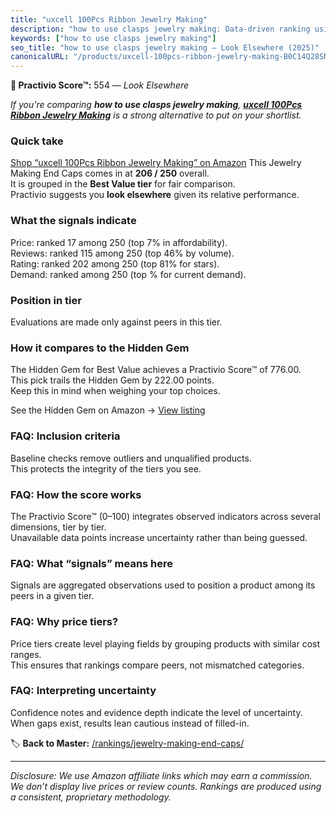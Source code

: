 ```yaml
---
title: "uxcell 100Pcs Ribbon Jewelry Making"
description: "how to use clasps jewelry making: Data-driven ranking using the Practivio Score™. Positioned by quality, value, demand, findability, momentum."
keywords: ["how to use clasps jewelry making"]
seo_title: "how to use clasps jewelry making — Look Elsewhere (2025)"
canonicalURL: "/products/uxcell-100pcs-ribbon-jewelry-making-B0C14Q28SN/"
---
```


**🚫 Practivio Score™:** 554 — _Look Elsewhere_


*If you're comparing **how to use clasps jewelry making**, **[uxcell 100Pcs Ribbon Jewelry Making](https://www.amazon.com/dp/B0C14Q28SN?tag=practivio-20)** is a strong alternative to put on your shortlist.*
### Quick take
[Shop “uxcell 100Pcs Ribbon Jewelry Making” on Amazon](https://www.amazon.com/dp/B0C14Q28SN?tag=practivio-20)
This Jewelry Making End Caps comes in at **206 / 250** overall.  
It is grouped in the **Best Value tier** for fair comparison.  
Practivio suggests you **look elsewhere** given its relative performance.

### What the signals indicate
Price: ranked 17 among 250 (top 7% in affordability).  
Reviews: ranked 115 among 250 (top 46% by volume).  
Rating: ranked 202 among 250 (top 81% for stars).  
Demand: ranked  among 250 (top % for current demand).

### Position in tier
Evaluations are made only against peers in this tier.

### How it compares to the Hidden Gem
The Hidden Gem for Best Value achieves a Practivio Score™ of 776.00.  
This pick trails the Hidden Gem by 222.00 points.  
Keep this in mind when weighing your top choices.  

See the Hidden Gem on Amazon → [View listing](https://www.amazon.com/dp/B01HMUU2Y4?tag=practivio-20)

### FAQ: Inclusion criteria
Baseline checks remove outliers and unqualified products.  
This protects the integrity of the tiers you see.

### FAQ: How the score works
The Practivio Score™ (0–100) integrates observed indicators across several dimensions, tier by tier.  
Unavailable data points increase uncertainty rather than being guessed.

### FAQ: What “signals” means here
Signals are aggregated observations used to position a product among its peers in a given tier.

### FAQ: Why price tiers?
Price tiers create level playing fields by grouping products with similar cost ranges.  
This ensures that rankings compare peers, not mismatched categories.

### FAQ: Interpreting uncertainty
Confidence notes and evidence depth indicate the level of uncertainty.  
When gaps exist, results lean cautious instead of filled-in.


🏷️ **Back to Master:** [/rankings/jewelry-making-end-caps/](/rankings/jewelry-making-end-caps/)

---
_Disclosure: We use Amazon affiliate links which may earn a commission. We don’t display live prices or review counts. Rankings are produced using a consistent, proprietary methodology._
